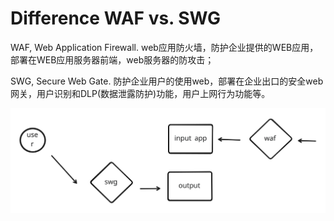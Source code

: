 # Difference WAF vs. SWG

WAF, Web Application Firewall. web应用防火墙，防护企业提供的WEB应用，部署在WEB应用服务器前端，web服务器的防攻击；

SWG, Secure Web Gate. 防护企业用户的使用web，部署在企业出口的安全web网关，用户识别和DLP(数据泄露防护)功能，用户上网行为功能等。


![diff waf vs. swf](../img/p1.svg)
